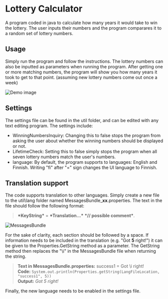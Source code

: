 # Lottery Calculator
A program coded in java to calculate how many years it would take to win the lottery. The user inputs their numbers and the program comparares it to a random set of lottery numbers.

## Usage
Simply run the program and follow the instructions. The lottery numbers can also be inputted as parameters when running the program.
After getting one or more matching numbers, the program will show you how many years it took to get to that point. (assuming new lottery numbers come out once a week)

![Demo image](img/demo.jpg)

## Settings
The settings file can be found in the util folder, and can be edited with any text editing program. The settings include:

* WinningNumbersInquiry: Changing this to false stops the program from asking the user about whether the winning numbers should be displayed or not.
* LifetimeCheck: Setting this to false simply stops the program when all seven lottery numbers match the user's numbers.
* language: By default, the program supports to languages: English and Finnish. Writing "fi" after "=" sign changes the UI language to Finnish.

## Translation support
The code supports translation to other languages. Simply create a new file to the util\lang folder named MessagesBundle_**xx**.properties. The text in the file should follow the following format:
 > **\*KeyString\*** = **\*Translation...\*** **\*// possible comment\***. 
 
![MessagesBundle](img/MessagesBundle.jpg)
 
For the sake of clarity, each section should be followed by a space. If information needs to be included in the translation (e.g. "Got **5** right!") it can be given to the Properties.GetString method as a parameter. The GetString method then replaces the "\i" in the MessagesBundle file when returning the string. 
>  **Text in MessagesBundle.properties:** success1 = Got \i right!  
> **Code:** `System.out.println(Properties.getString(LangFileLocation, "success1", 5))`  
> **Output:** *Got 5 right!*  

Finally, the new language needs to be enabled in the settings file.
